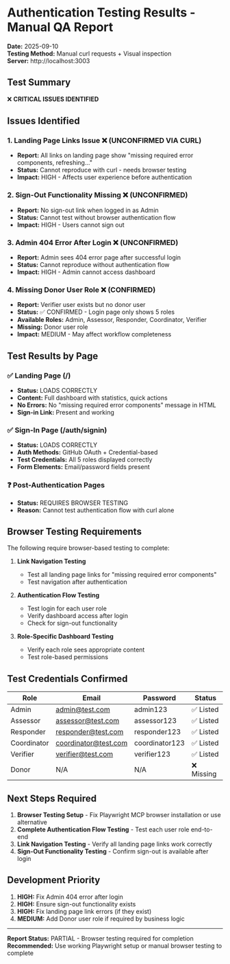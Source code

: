 # Authentication Testing Results - Manual QA Report

**Date:** 2025-09-10  
**Testing Method:** Manual curl requests + Visual inspection  
**Server:** http://localhost:3003  

## Test Summary

❌ **CRITICAL ISSUES IDENTIFIED**

## Issues Identified

### 1. Landing Page Links Issue ❌ (UNCONFIRMED VIA CURL)
- **Report:** All links on landing page show "missing required error components, refreshing..."
- **Status:** Cannot reproduce with curl - needs browser testing
- **Impact:** HIGH - Affects user experience before authentication

### 2. Sign-Out Functionality Missing ❌ (UNCONFIRMED) 
- **Report:** No sign-out link when logged in as Admin
- **Status:** Cannot test without browser authentication flow
- **Impact:** HIGH - Users cannot sign out

### 3. Admin 404 Error After Login ❌ (UNCONFIRMED)
- **Report:** Admin sees 404 error page after successful login  
- **Status:** Cannot reproduce without authentication flow
- **Impact:** HIGH - Admin cannot access dashboard

### 4. Missing Donor User Role ❌ (CONFIRMED)
- **Report:** Verifier user exists but no donor user
- **Status:** ✅ CONFIRMED - Login page only shows 5 roles
- **Available Roles:** Admin, Assessor, Responder, Coordinator, Verifier
- **Missing:** Donor user role 
- **Impact:** MEDIUM - May affect workflow completeness

## Test Results by Page

### ✅ Landing Page (/)
- **Status:** LOADS CORRECTLY
- **Content:** Full dashboard with statistics, quick actions
- **No Errors:** No "missing required error components" message in HTML
- **Sign-in Link:** Present and working

### ✅ Sign-In Page (/auth/signin)
- **Status:** LOADS CORRECTLY  
- **Auth Methods:** GitHub OAuth + Credential-based
- **Test Credentials:** All 5 roles displayed correctly
- **Form Elements:** Email/password fields present

### ❓ Post-Authentication Pages
- **Status:** REQUIRES BROWSER TESTING
- **Reason:** Cannot test authentication flow with curl alone

## Browser Testing Requirements

The following require browser-based testing to complete:

1. **Link Navigation Testing**
   - Test all landing page links for "missing required error components"
   - Test navigation after authentication

2. **Authentication Flow Testing**  
   - Test login for each user role
   - Verify dashboard access after login
   - Check for sign-out functionality

3. **Role-Specific Dashboard Testing**
   - Verify each role sees appropriate content
   - Test role-based permissions

## Test Credentials Confirmed

| Role        | Email                | Password       | Status |
|-------------|----------------------|----------------|---------|
| Admin       | admin@test.com       | admin123       | ✅ Listed |
| Assessor    | assessor@test.com    | assessor123    | ✅ Listed |
| Responder   | responder@test.com   | responder123   | ✅ Listed |
| Coordinator | coordinator@test.com | coordinator123 | ✅ Listed |
| Verifier    | verifier@test.com    | verifier123    | ✅ Listed |
| Donor       | N/A                  | N/A            | ❌ Missing |

## Next Steps Required

1. **Browser Testing Setup** - Fix Playwright MCP browser installation or use alternative
2. **Complete Authentication Flow Testing** - Test each user role end-to-end
3. **Link Navigation Testing** - Verify all landing page links work correctly
4. **Sign-Out Functionality Testing** - Confirm sign-out is available after login

## Development Priority

1. **HIGH:** Fix Admin 404 error after login
2. **HIGH:** Ensure sign-out functionality exists
3. **HIGH:** Fix landing page link errors (if they exist)
4. **MEDIUM:** Add Donor user role if required by business logic

---

**Report Status:** PARTIAL - Browser testing required for completion  
**Recommended:** Use working Playwright setup or manual browser testing to complete